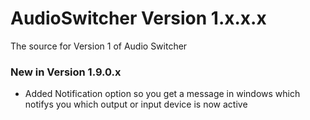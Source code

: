 AudioSwitcher Version 1.x.x.x
================

The source for Version 1 of Audio Switcher

### New in Version 1.9.0.x
- Added Notification option so you get a message in windows which notifys you which output or input device is now active
